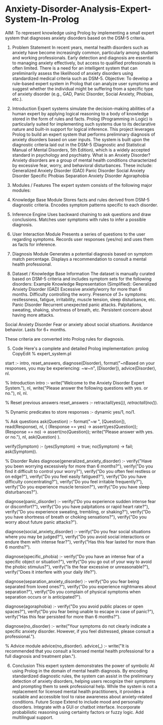 # Anxiety-Disorder-Analysis-Expert-System-In-Prolog

AIM:
To represent knowledge using Prolog by implementing a small expert system that diagnoses anxiety disorders based on the DSM-5 criteria.



1. Problem Statement
In recent years, mental health disorders such as anxiety have become increasingly common, particularly among students and working professionals. Early detection and diagnosis are essential to managing anxiety effectively, but access to qualified professionals is often limited. There is a need for an intelligent system that can preliminarily assess the likelihood of anxiety disorders using standardized medical criteria such as DSM-5.
Objective:
To develop a rule-based expert system in Prolog that can analyze user symptoms and suggest whether the individual might be suffering from a specific type of anxiety disorder (e.g., GAD, Panic Disorder, Social Anxiety, Phobias, etc.).



2. Introduction
Expert systems simulate the decision-making abilities of a human expert by applying logical reasoning to a body of knowledge stored in the form of rules and facts. Prolog (Programming in Logic) is particularly suited for implementing such systems due to its declarative nature and built-in support for logical inference.
This project leverages Prolog to build an expert system that performs preliminary diagnosis of anxiety disorders based on user inputs. The system is built upon the diagnostic criteria laid out in the DSM-5 (Diagnostic and Statistical Manual of Mental Disorders, 5th Edition), which is a widely accepted standard in psychology and psychiatry.
What is an Anxiety Disorder?
Anxiety disorders are a group of mental health conditions characterized by excessive fear, worry, and behavioral disturbances. These include:
Generalized Anxiety Disorder (GAD)
Panic Disorder
Social Anxiety Disorder
Specific Phobias
Separation Anxiety Disorder
Agoraphobia



3. Modules / Features
The expert system consists of the following major modules:
1. Knowledge Base Module
Stores facts and rules derived from DSM-5 diagnostic criteria.
Encodes symptom patterns specific to each disorder.


2. Inference Engine
Uses backward chaining to ask questions and draw conclusions.
Matches user symptoms with rules to infer a possible diagnosis.


3. User Interaction Module
Presents a series of questions to the user regarding symptoms.
Records user responses (yes/no) and uses them as facts for inference.


4. Diagnosis Module
Generates a potential diagnosis based on symptom match percentage.
Displays a recommendation to consult a mental health professional.





4. Dataset / Knowledge Base Information
The dataset is manually curated based on DSM-5 criteria and includes symptom sets for the following disorders:
Example Knowledge Representation (Simplified):
Generalized Anxiety Disorder (GAD)
Excessive anxiety/worry for more than 6 months.
Difficulty controlling the worry.
Presence of 3+ symptoms: restlessness, fatigue, irritability, muscle tension, sleep disturbance, etc.
Panic Disorder
Recurrent unexpected panic attacks.
Palpitations, sweating, shaking, shortness of breath, etc.
Persistent concern about having more attacks.


Social Anxiety Disorder
Fear or anxiety about social situations.
Avoidance behavior.
Lasts for 6+ months.

These criteria are converted into Prolog rules for diagnosis.





5. Code
Here's a complete and detailed Prolog implementation:
prolog
CopyEdit
% expert_system.pl

start :-
    intro,
    reset_answers,
    diagnose(Disorder),
    format("~nBased on your responses, you may be experiencing: ~w~n", [Disorder]),
    advice(Disorder),
    nl.

% Introduction
intro :-
    write("Welcome to the Anxiety Disorder Expert System."), nl,
    write("Please answer the following questions with yes. or no."), nl, nl.

% Reset previous answers
reset_answers :-
    retractall(yes(_)),
    retractall(no(_)).

% Dynamic predicates to store responses
:- dynamic yes/1, no/1.

% Ask questions
ask(Question) :-
    format("~w ", [Question]),
    read(Response),
    nl,
    ( (Response == yes) -> assert(yes(Question));
      (Response == no)  -> assert(no(Question)); 
      write("Please answer with yes. or no."), nl, ask(Question) ).

verify(Symptom) :-
    (yes(Symptom) -> true;
     no(Symptom) -> fail;
     ask(Symptom)).

% Disorder Rules
diagnose(generalized_anxiety_disorder) :-
    verify("Have you been worrying excessively for more than 6 months?"),
    verify("Do you find it difficult to control your worry?"),
    verify("Do you often feel restless or on edge?"),
    verify("Do you feel easily fatigued?"),
    verify("Do you have difficulty concentrating?"),
    verify("Do you feel irritable frequently?"),
    verify("Do you experience muscle tension?"),
    verify("Do you have sleep disturbances?").

diagnose(panic_disorder) :-
    verify("Do you experience sudden intense fear or discomfort?"),
    verify("Do you have palpitations or rapid heart rate?"),
    verify("Do you experience sweating, trembling, or shaking?"),
    verify("Do you have shortness of breath or choking sensations?"),
    verify("Do you worry about future panic attacks?").

diagnose(social_anxiety_disorder) :-
    verify("Do you fear social situations where you may be judged?"),
    verify("Do you avoid social interactions or endure them with intense fear?"),
    verify("Has this fear lasted for more than 6 months?").

diagnose(specific_phobia) :-
    verify("Do you have an intense fear of a specific object or situation?"),
    verify("Do you go out of your way to avoid the phobic stimulus?"),
    verify("Is the fear excessive or unreasonable?"),
    verify("Does it interfere with your daily life?").

diagnose(separation_anxiety_disorder) :-
    verify("Do you fear being separated from loved ones?"),
    verify("Do you experience nightmares about separation?"),
    verify("Do you complain of physical symptoms when separation occurs or is anticipated?").

diagnose(agoraphobia) :-
    verify("Do you avoid public places or open spaces?"),
    verify("Do you fear being unable to escape in case of panic?"),
    verify("Has this fear persisted for more than 6 months?").

diagnose(no_disorder) :-
    write("Your symptoms do not clearly indicate a specific anxiety disorder. However, if you feel distressed, please consult a professional.").

% Advice module
advice(no_disorder).
advice(_) :-
    write("It is recommended that you consult a licensed mental health professional for a full diagnosis and treatment plan.").



6. Conclusion
This expert system demonstrates the power of symbolic AI using Prolog in the domain of mental health diagnosis. By encoding standardized diagnostic rules, the system can assist in the preliminary detection of anxiety disorders, helping users recognize their symptoms and prompting them to seek professional help.
While the system is not a replacement for licensed mental health practitioners, it provides a scalable and accessible tool to raise awareness about anxiety-related conditions.
Future Scope
Extend to include mood and personality disorders.
Integrate with a GUI or chatbot interface.
Incorporate probabilistic reasoning using certainty factors or fuzzy logic.
Add multilingual support.



